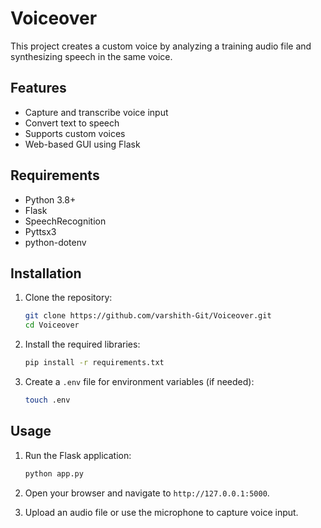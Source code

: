 # Voiceover

This project creates a custom voice by analyzing a training audio file and synthesizing speech in the same voice.

## Features

- Capture and transcribe voice input
- Convert text to speech
- Supports custom voices
- Web-based GUI using Flask

## Requirements

- Python 3.8+
- Flask
- SpeechRecognition
- Pyttsx3
- python-dotenv

## Installation

1. Clone the repository:
    ```bash
    git clone https://github.com/varshith-Git/Voiceover.git
    cd Voiceover
    ```

2. Install the required libraries:
    ```bash
    pip install -r requirements.txt
    ```

3. Create a `.env` file for environment variables (if needed):
    ```bash
    touch .env
    ```

## Usage

1. Run the Flask application:
    ```bash
    python app.py
    ```

2. Open your browser and navigate to `http://127.0.0.1:5000`.

3. Upload an audio file or use the microphone to capture voice input.


